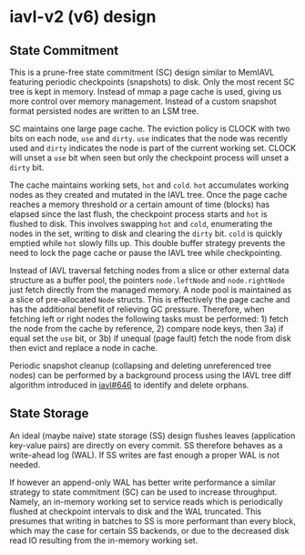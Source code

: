 # iavl-v2 (v6) design

## State Commitment

This is a prune-free state commitment (SC) design similar to MemIAVL featuring periodic checkpoints 
(snapshots) to disk.  Only the most recent SC tree is kept in memory. Instead of mmap a page cache is 
used, giving us more control over memory management.  Instead of a custom snapshot format persisted nodes are 
written to an LSM tree.

SC maintains one large page cache.  The eviction policy is CLOCK with two bits on each node, `use` and 
`dirty`. `use` indicates that the node was recently used and `dirty` indicates the node is part of the 
current working  set.  CLOCK will unset a `use` bit when seen but only the checkpoint process will unset a 
`dirty` bit.

The cache maintains working sets, `hot` and `cold`. `hot` accumulates working nodes as they created and 
mutated in the IAVL tree. Once the page cache reaches a memory threshold *or* a certain amount of time 
(blocks) has elapsed since the last flush, the checkpoint process starts and `hot` is flushed to disk. 
This involves swapping `hot` and `cold`, enumerating the nodes in the set, writing to disk and clearing 
the `dirty` bit.  `cold` is quickly emptied while `hot` slowly fills up.  This double buffer strategy 
prevents the need to lock the page cache or pause the IAVL tree while checkpointing.

Instead of IAVL traversal fetching nodes from a slice or other external data structure as a buffer pool,
the pointers `node.leftNode` and `node.rightNode` just fetch directly from the managed memory.  A node pool
is maintained as a slice of pre-allocated `Node` structs.  This is effectively the page cache and has the 
additional benefit of relieving GC pressure. Therefore, when fetching left or right nodes the following 
tasks must be performed: 1) fetch the node from the cache by reference, 2) compare node keys, then 3a) if 
equal set the `use` bit, or 3b) if unequal (page fault) fetch the node from disk then evict and replace a 
node in cache.

Periodic snapshot cleanup (collapsing and deleting unreferenced tree nodes) can be performed by a 
background process using the IAVL tree diff algorithm introduced in [iavl#646](https://github.com/cosmos/iavl/pull/646) 
to identify and delete orphans. 

## State Storage

An ideal (maybe naive) state storage (SS) design flushes leaves (application key-value pairs) 
are directly on every commit. SS therefore behaves as a write-ahead log (WAL).  If SS writes are fast 
enough a proper WAL is not needed. 

If however an append-only WAL has better write performance a similar strategy to state commitment (SC) can 
be used to increase throughput.  Namely, an in-memory working set to service reads which is periodically 
flushed at checkpoint intervals to disk and the WAL truncated.  This presumes that writing in batches to SS 
is more performant than every block, which may the case for certain SS backends, or due to the decreased 
disk read IO resulting from the in-memory working set.